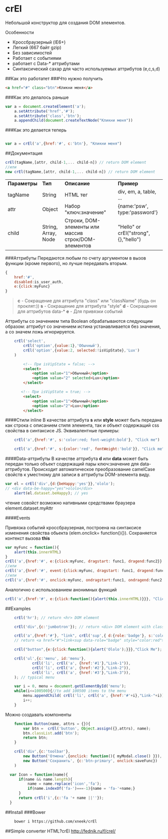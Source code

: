 # crEl

Небольшой конструктор для создания DOM элементов.

Особенности

* Кроссбраузерный (IE6+)
* Легкий (667 байт gzip)
* Без зависимостей
* Работает с событиями
* работает с Data-\* аттрибутами
* Синтаксический сахар для часто используемых аттрибутов (e,c,s,d)

##Как это работатет
###Что нужно получить
```html
<a href="#" class="btn">Кликни меня</a>
```
###Как это делалось раньше 
```javascript
var a = document.createElement('a');
    a.setAttribute('href','#');
    a.setAttribute('class','btn');
    a.appendChild(document.createTextNode("Кликни меня"))

``` 
###Как это делается теперь 
```javascript

var a = crEl('a',{href:'#', c:'btn'}, "Кликни меня")

```  

##Документация
```javascript
crEl(tagName,[attr, child-1,... child-n]) // return DOM element
//или
new crEl(tagName,[attr, child-1,... child-n]) // return DOM element
```  

<table>
    <tr>
      <td><strong>Параметры</strong></td>
      <td><strong>Тип</strong></td>
      <td><strong>Описание</strong></td>
      <td><strong>Пример</strong></td>
    </tr>
    <tr>
      <td>tagName</td>
      <td>String</td>
      <td>HTML тег</td>
      <td>div, em, a, table, ...</td>
    </tr>
    <tr>
      <td>attr</td>
      <td>Object</td>
      <td>Набор "ключ:значение"</td>
      <td>{name:'psw', type:'password'}</td>
    </tr>
    <tr>
      <td>child</td>
      <td>String, Array, Node</td>
      <td>Строки, DOM-элементы или массив строк/DOM-элементов</td>
      <td>&quot;Hello&quot; or crEl(&quot;strong&quot;,{},&quot;hello&quot;)</td>
    </tr>
</table>

###Аттрибуты
Передаются любым  по счету аргументом в вызов функции (кроме первого), но лучше передавать вторым.
```javascript
{	
	href:'#',
    disabled:is_user_auth,
	e:{click:myFunc}
}
```
> <strong>c</strong> - Сокращение для аттрибута "class" или "className" (будь он проклят:))
> <strong>s</strong> - Сокращение для аттрибута "style"
> <strong>d</strong> - Сокращение для аттрибутов data-*
> <strong>e</strong> - Для привязки событий

Аттрибуты со значением типа Boolean обрабатываются следующим образом: аттрибут со значением истина устанавливается без значения, а со значем ложь игнорируется.
```javascript
	crEl('select',
    	crEl('option',{value:1},'Обычный'),
        crEl('option',{value:2, selected:!isVipState},'Lux')
    )
```
```html
   		<!-- При isVipState = false; -->
    	<select>
        	<option value="1">Обычный</option>
            <option value="2" selected>Lux</option>
        </select>
```
```html
       <!-- При isVipState = true; -->
    	<select>
        	<option value="1">Обычный</option>
            <option value="2">Lux</option>
        </select>
```
####Стили inline
В качестве аттрибута <strong>s</strong> или <strong>style</strong> может быть передана как строка с описанием стиля элемента, так и объект содержащий css свойства в синтаксисе JS. Эквивалентные примеры:
```javascript
	crEl('a',{href:'#', s:'color:red; font-weight:bold'}, "Click me")
```
```javascript
	crEl('a',{href:'#', s:{color:'red', fontWeight:'bold'}}, "Click me")
```

####Data-аттрибуты
В качестве аттрибута <strong>d</strong> или <strong>data</strong> может быть передан только объект содержащий пары ключ:значение для data-аттрибутов. Происходит автоматическое преобразование camelCase свойств к уместному для записи в аттрибуты DOM-элемента виду.
```javascript
var el = crEl('div',{d:{beHappy:'yes'}},'ololo');
// <div data-be-happy="yes">ololo</div>
	alert(el.dataset.beHappy); // yes
```
чтение совойст возможно нативными средствами браузера element.dataset.myAttr


####Events

Привязка событий кроссбраузерная, построена на синтаксисе изменения свойства обьекта (elem.onclick= function(){}). Сохраняется контекст вызова <strong>this</strong>


```javascript
var myFunc = function(){
	alert(this.innerHTML)
}
crEl('a',{href:'#', e:{click:myFunc, dragstart: func1, dragend:func2}}, "Click me");
//или
crEl('a',{href:'#', event:{click:myFunc, dragstart: func1, dragend:func2}}, "Click me");
//или
crEl('a',{href:'#', onclick:myFunc, ondragstart:func1, ondragend:func2 }, "Click me");
```
Аналогично с использованием анонимных функций
```javascript
crEl('a',{href:'#', e:{click:function(){alert(this.innerHTML)}}}, "Click me");
```



##Examples
```javascript
    crEl('hr'); // return <hr> DOM element
```  
```javascript    
    crEl('div',{c:'jumbotron'}); // return <div> DOM element with class jumbotron
```  
```javascript    
    crEl('a',{href:'#'}, "link", crEl('sup',{ d:{role:'badge'}, s:'color:red'},"NEW")); 
    // return <a href="#">link<sup data-role="badge" style="color:red">NEW</sup></a>
```  
```javascript    
    crEl("button",{e:{click:function(){alert('Ololo');}}},"Click Me"); // button with event click
```  
```javascript
    crEl('ul',{c:'menu', id:'menu'},
            crEl('li', crEl('a', {href:'#1'},"Link-1")),
            crEl('li', crEl('a', {href:'#2'},"Link-2")),
            crEl('li', crEl('a', {href:'#3'},"Link-3")),
    ); // typical menu

```  



```javascript
    var i = 0, menu = document.getElementById('menu');
    while(i<=100500){//to add 100500 items to the menu
        menu.appendChild( crEl('li', crEl('a', {href:'#'+i},"Link-"+i)) ); 
        i++;
    }
```  

Можно создавать компоненты 
```javascript
    function Button(name, attrs = {}){
    	var btn =  crEl('button', Object.assign({},attrs), name);
        btn.classList.add('btn');
        return btn;
    }

	crEl('div',{c:'toolbar'},
    	new Button('Отмена',{onclick: function(){ myModal.close() }}),
    	new Button('Сохранить', {c:'btn-primary', onclick:saveFunc})
    )
```  
```javascript
  var Icon = function(name){
      if(name && name.length){
          name = name.replace('icon','fa');
          if(name.indexOf('fa-')===-1){name = 'fa-'+name;}
      }
      return crEl('i',{c:'fa '+ name ||''});
  }
``` 
##Install
###Bower
```bash
    bower i https://github.com/xneek/crEl
```

##Simple converter HTML?crEl
http://fednik.ru/f/crel/
